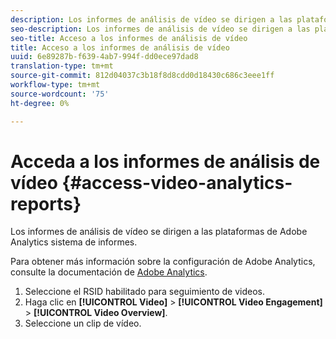 ```yaml
---
description: Los informes de análisis de vídeo se dirigen a las plataformas de Adobe Analytics sistema de informes.
seo-description: Los informes de análisis de vídeo se dirigen a las plataformas de Adobe Analytics sistema de informes.
seo-title: Acceso a los informes de análisis de vídeo
title: Acceso a los informes de análisis de vídeo
uuid: 6e89287b-f639-4ab7-994f-dd0ece97dad8
translation-type: tm+mt
source-git-commit: 812d04037c3b18f8d8cdd0d18430c686c3eee1ff
workflow-type: tm+mt
source-wordcount: '75'
ht-degree: 0%

---
```



# Acceda a los informes de análisis de vídeo {#access-video-analytics-reports}

Los informes de análisis de vídeo se dirigen a las plataformas de Adobe Analytics sistema de informes.

Para obtener más información sobre la configuración de Adobe Analytics, consulte la documentación de [Adobe Analytics](https://microsite.omniture.com/t2/help/en_US/reference/).
1. Seleccione el RSID habilitado para seguimiento de videos.
1. Haga clic en **[!UICONTROL Video]** > **[!UICONTROL Video Engagement]** > **[!UICONTROL Video Overview]**.
1. Seleccione un clip de vídeo.
